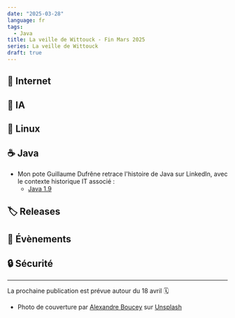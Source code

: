 ```yaml
---
date: "2025-03-28"
language: fr
tags:
  - Java
title: La veille de Wittouck - Fin Mars 2025
series: La veille de Wittouck
draft: true
---
```


## 🛜 Internet

## 🤖 IA

## 🐧 Linux

## ☕ Java

* Mon pote Guillaume Dufrêne retrace l'histoire de Java sur LinkedIn, avec le contexte historique IT associé :
  * [Java 1.9]()

## 🏷️ Releases

## 🎫 Évènements

## 🔒 Sécurité

---

La prochaine publication est prévue autour du 18 avril 🗓️

* Photo de couverture par [Alexandre Boucey](https://unsplash.com/@thisisareku?utm_content=creditCopyText&utm_medium=referral&utm_source=unsplash) sur [Unsplash](https://unsplash.com/photos/black-framed-eyeglasses-on-white-book-page-FuhXMEU8LNw?utm_content=creditCopyText&utm_medium=referral&utm_source=unsplash)
      